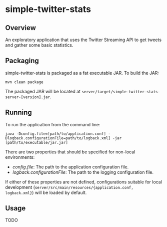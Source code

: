 simple-twitter-stats
====================

Overview
--------

An exploratory application that uses the Twitter Streaming API to get tweets and gather some basic statistics.

Packaging
---------

simple-twitter-stats is packaged as a fat executable JAR. To build the JAR:

    mvn clean package

The packaged JAR will be located at `server/target/simple-twitter-stats-server-[version].jar`.

Running
-------

To run the application from the command line:

    java -Dconfig.file=[path/to/application.conf] -Dlogback.configurationFile=path/to/logback.xml] -jar [path/to/executable/jar.jar]

There are two properties that should be specified for non-local environments:

* _config.file_: The path to the application configuration file.
* _logback.configurationFile_: The path to the logging configuration file.

If either of these properties are not defined, configurations suitable for local development (`server/src/main/resources/{application.conf, logback.xml}`) will be loaded by default.

Usage
-----

TODO

